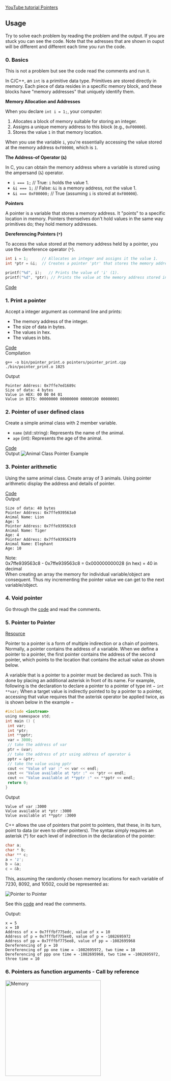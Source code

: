 [YouTube tutorial Pointers](https://www.youtube.com/watch?v=zuegQmMdy8M&t=413s)

## Usage
Try to solve each problem by reading the problem and the output. If you are stuck you can see the code. Note that the adresses that are shown in ouput will be different and different each time you run the code.
### 0. Basics
This is not a problem but see the code read the comments and run it.

In C/C++, an `int` is a primitive data type. Primitives are stored directly in memory. Each piece of data resides in a specific memory block, and these blocks have "memory addresses" that uniquely identify them.

**Memory Allocation and Addresses**

When you declare `int i = 1;`, your computer:

1.  Allocates a block of memory suitable for storing an integer.
2.  Assigns a unique memory address to this block (e.g., `0xF00000`).
3.  Stores the value `1` in that memory location.

When you use the variable `i`, you're essentially accessing the value stored at the memory address `0xF00000`, which is `1`.

**The Address-of Operator (`&`)**

In C, you can obtain the memory address where a variable is stored using the ampersand (`&`) operator.

* `i === 1;`  // True: `i` holds the value 1.
* `&i === 1;` // False: `&i` is a memory address, not the value 1.
* `&i === 0xF00000;` // True (assuming `i` is stored at `0xF00000`).

**Pointers**

A pointer is a variable that stores a memory address. It "points" to a specific location in memory. Pointers themselves don't hold values in the same way primitives do; they hold memory addresses.

**Dereferencing Pointers (`*`)**

To access the value stored at the memory address held by a pointer, you use the dereference operator (`*`).

```c
int i = 1;      // Allocates an integer and assigns it the value 1.
int *ptr = &i;  // Creates a pointer 'ptr' that stores the memory address of 'i'.

printf("%d", i);   // Prints the value of 'i' (1).
printf("%d", *ptr); // Prints the value at the memory address stored in 'ptr' (also 1).
```
[Code](basics.cpp)
### 1. Print a pointer
Accept a integer argument as command line and prints:
- The memory address of the integer.
- The size of data in bytes.
- The values in hex.
- The values in bits.

[Code](pointer_print.cpp)\
Compilation
```
g++ -o bin/pointer_print.o pointers/pointer_print.cpp
./bin/pointer_print.o 1025
```
Output
```
Pointer Address: 0x7ffe7ed1689c
Size of data: 4 bytes
Value in HEX: 00 00 04 01 
Value in BITS: 00000000 00000000 00000100 00000001
```

### 2. Pointer of user defined class
Create a simple animal class with 2 member variable.
- `name` (std::string): Represents the name of the animal.
- `age` (int): Represents the age of the animal.

[Code](pointer_class.cpp)\
Output
![Animal Class Pointer Example](op_images/pointers_class.png)


### 3. Pointer arithmetic
Using the same animal class. Create array of 3 animals.
Using pointer arithmetic display the address and details of pointer.

[Code](pointer_arithmetic.cpp)\
Output
```
Size of data: 40 bytes
Pointer Address: 0x7ffe939563a0
Animal Name: Lion
Age: 5
Pointer Address: 0x7ffe939563c8
Animal Name: Tiger
Age: 4
Pointer Address: 0x7ffe939563f0
Animal Name: Elephant
Age: 10
```
Note:\
0x7ffe939563c8 - 0x7ffe939563c8 = 0x000000000028 (in hex) = 40 in decimal\
When creating an array the memory for individual variable/object are consequent. Thus my incrementing the pointer value we can get to the next variable/object.

### 4. Void pointer
Go through the [code](void_pointer.cpp) and read the comments.

### 5. Pointer to Pointer
[Resource](https://home.csulb.edu/~pnguyen/cecs282/lecnotes/Pointer%20to%20Pointer.pdf)

Pointer to a pointer is a form of multiple indirection or a chain of pointers.
Normally, a pointer contains the address of a variable. When we define a
pointer to a pointer, the first pointer contains the address of the second
pointer, which points to the location that contains the actual value as shown
below.

A variable that is a pointer to a pointer must be declared as such. This is done
by placing an additional asterisk in front of its name. For example, following
is the declaration to declare a pointer to a pointer of type int −
`int **var;`
When a target value is indirectly pointed to by a pointer to a pointer,
accessing that value requires that the asterisk operator be applied twice, as
is shown below in the example −

```c
#include <iostream>
using namespace std;
int main () {
 int var;
 int *ptr;
 int **pptr;
 var = 3000;
 // take the address of var
 ptr = &var;
 // take the address of ptr using address of operator &
 pptr = &ptr;
 // take the value using pptr
 cout << "Value of var :" << var << endl;
 cout << "Value available at *ptr :" << *ptr << endl;
 cout << "Value available at **pptr :" << **pptr << endl;
 return 0;
}

```
Output
```
Value of var :3000
Value available at *ptr :3000
Value available at **pptr :3000
```
C++ allows the use of pointers that point to pointers, that these, in its turn,
point to data (or even to other pointers). The syntax simply requires an
asterisk (*) for each level of indirection in the declaration of the pointer:
```c
char a;
char * b;
char ** c;
a = 'z';
b = &a;
c = &b;
```
This, assuming the randomly chosen memory locations for each variable
of 7230, 8092, and 10502, could be represented as:

![Pointer to Pointer](op_images/p2p.png)

See this [code](pointer_to_pointer.cpp) and read the comments.

Output:
```
x = 5
x = 10
Address of x = 0x7fffbf775edc, value of x = 10
Address of p = 0x7fffbf775ee0, value of p = -1082695972
Address of pp = 0x7fffbf775ee8, value of pp = -1082695968
Dereferencing of p = 10
Dereferencing of pp one time = -1082695972, two time = 10
Dereferencing of ppp one time = -1082695968, two time = -1082695972, three time = 10
```
### 6. Pointers as function arguments - Call by reference


<img src="op_images/memory.png" alt="Memory" width="300px">
